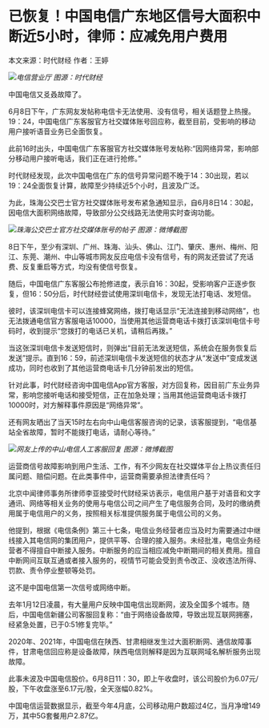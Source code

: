 

# 已恢复！中国电信广东地区信号大面积中断近5小时，律师：应减免用户费用

本文来源：时代财经 作者：王婷

![](https://inews.gtimg.com/om_bt/OqktGg_l5ij0jsIUOgDOG0pROctaRTnHG83I4XhHB12J0AA/1000)_电信营业厅
图源：时代财经_

中国电信又㕛叒故障了。

6月8日下午，广东网友发帖称电信卡无法使用、没有信号，相关话题登上热搜。19：24，中国电信广东客服官方社交媒体账号回应称，截至目前，受影响的移动用户接听语音业务已全面恢复。

此前16时出头，中国电信广东客服官方社交媒体账号发帖称:“因网络异常，影响部分移动用户接听电话，我们正在进行抢修。”

时代财经发现，此次中国电信在广东的信号异常问题不晚于14：30出现，若以19：24全面恢复计算，故障至少持续近5个小时，且波及广泛。

为此，珠海公交巴士官方社交媒体账号发布紧急通知显示，自6月8日14：30起，因电信大面积网络故障，导致部分公交线路无法使用实时查询功能。

![](https://inews.gtimg.com/om_bt/OO4oHPjDU1ytqUcBuNYuMmIyTaGobEK9QRBpR9thVFQFsAA/1000)_珠海公交巴士官方社交媒体账号的帖子
图源：微博截图_

8日下午，至少有深圳、广州、珠海、汕头、佛山、江门、肇庆、惠州、梅州、阳江、东莞、潮州、中山等城市网友反应电信卡没有信号，有的网友还尝试了充话费、反复重启等方式，均没有使信号恢复。

随后，中国电信广东客服公布抢修进度，表示自16：30起，受影响客户正逐步恢复，但16：50分后，时代财经尝试使用深圳电信卡，发现无法打电话、发短信。

彼时，该深圳电信卡可以连接蜂窝网络，拨打电话显示“无法连接到移动网络”，也无法拨通电信官方客服电话10000，当使用其他运营商电话卡拨打该深圳电信卡号码时，收到提示“您拨打的电话已关机，请稍后再拨。”

当这张深圳电信卡发送短信时，则弹出“目前无法发送短信，系统会在服务恢复后发送”提示。直到16：59，前述深圳电信卡发送短信的状态才从“发送中”变成发送成功，同时也收到了其他运营商电话卡几分钟前发出的短信。

针对此事，时代财经咨询中国电信App官方客服，对方回复称，因目前广东业务异常，影响您接听电话和接受短信，正在加急处理；当用其他运营商电话卡拨打10000时，对方解释事件原因是“网络异常”。

还有网友晒出了当天15时左右向中山电信客服咨询的记录，该客服提到，“电信基站全省故障，暂时不能拨打电话，请耐心等待。”

![](https://inews.gtimg.com/om_bt/OHfhPPdmfxy4DO6fzeY7amVptaM698JgxQYOPdNUIA9bAAA/1000)_网友上传的中山电信人工客服回复
图源：微博截图_

运营商信号故障影响到用户生活、工作，有不少网友在社交媒体平台上热议责任归属问题、赔偿问题。在此类事件中，运营商需要承担法律责任吗？

北京中闻律师事务所律师李亚接受时代财经采访表示，电信用户基于对语音和文字通讯、网络等相关业务的使用与电信公司之间产生了电信服务合同，及时的缴纳费用属于电信用户的义务，按照相关标准提供服务属于电信公司的义务。

他提到，根据《电信条例》第三十七条，电信业务经营者应当及时为需要通过中继线接入其电信网的集团用户，提供平等、合理的接入服务。未经批准，电信业务经营者不得擅自中断接入服务。中断服务的应当相应减免中断期间的相关费用。擅自中断网间互联互通或者接入服务的，视情节可能会受到责令改正、没收违法所得、罚款、责令停业整顿等处罚。

这不是中国电信第一次信号或网络中断。

去年1月12日凌晨，有大量用户反映中国电信出现断网，波及全国多个城市。随后，中国电信新疆公司客服回复称：“由于网络设备故障，导致出现互联网拥塞，经紧急处置，已于0:51修复完毕。”

2020年、2021年，中国电信在陕西、甘肃相继发生过大面积断网、通信故障事件，甘肃电信回应称是设备故障，陕西电信则解释是因为互联网域名解析服务出现故障。

此事未波及中国电信股价。6月8日11：30，即上午收盘时，该公司股价为6.07元/股，下午收盘涨至6.17元/股，全天涨幅0.82%。

中国电信运营数据显示，截至今年4月底，公司移动用户数超过4亿，当月净增149万，其中5G套餐用户2.87亿。

